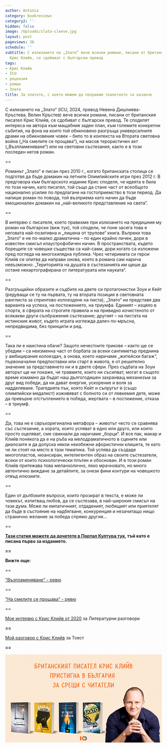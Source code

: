 ```yaml
---
author: Antonia
category: bookreviews
category2: ''
hidden: false
image: /Uploads/zlato-cleeve.jpg
layout: post
pageviews: 36
schedule: ''
subtitle: С излизането на „Злато“ вече всички романи, писани от британския писател
  Крис Клийв, се сдобиват с български превод
tags:
- Крис Клийв
- ICU
- рецензия
- роман
- Злато
title: За златото, с което можем да поправим тоалетното си казанче
---
```


С излизането на „Злато“ (ICU, 2024, превод Невена Дишлиева-Кръстева, Велин Кръстев) вече всички романи, писани от британския писател Крис Клийв, се сдобиват с български превод. Те споделят интереса на автора към мащабния заден план, към големите конкретни събития, на фона на които той обикновено разгръща универсалните драми на обикновения човек – било то в контекста на Втората световна война („На смелите се прощава“), на масов терористичен акт („Възпламеняване“) или на световни състезания, както е в този последен негов роман.

\==

Романът „Злато“ е писан през 2010 г., когато британската столица се подготвя да бъде домакин на летните Олимпийските игри през 2012 г. В предговора към българското издание Крис споделя, че идеята е била по този начин, като писател, той също да стане част от всеобщото национално усилие по предлагане на гостоприемство в този период. Да напише роман по повода, той възприема като начин да бъде емоционален домакин на „най-великото представление на света“.

\==

В интервю с писателя, което правихме при излизането на предишния му роман на български (виж тук), той сподели, че поне засега това е неговата най-позитивна и „лишена от трупове“ книга. Въпреки това „Злато“ е не по-малко драматична – по един крайно личен, дори в известен смисъл клаустрофобичен начин. В пространствата, където борещите се човешки същества са най-сами, дори когато са изложени пред погледа на многохилядна публика. Чрез четиримата си герои Клийв се опитва да направи онова, което в романа сам нарича невъзможно: „Територията на душата в състезанията им щеше да остане некартографирана от литературата или науката“.

\==

Разгръщайки образите и съдбите на двете си протагонистки Зоуи и Кейт (редуващи се ту на първата, ту на втората позиция в световната ранглиста за спринтово колоездене на писта), „Злато“ ни представя два варианта на успеха, на постижението, на триумфа. Единият – изцяло в спорта, в сферата на строгите правила и на привидно изчистеното от всякакви други съображения състезание; другият – на пистата на истинския живот, където играта изглежда далеч по-мръсна, непредвидима, без принципи и ред.

\==

Така ли е наистина обаче? Защото нечестните трикове – както ще се убедим – са неизменна част от борбата за всеки сантиметър преднина у амбицирания колоездач, а онова, което наричаме „житейски багаж“, първоначални предпоставки или старт в живота, е от решително значение за представянето ни и в двете сфери. През съдбата на Зоуи авторът ще ни покаже, че травмите, които ни съсипват, могат в същото време измамно да бъдат наш дългогодишен захранващ механизъм за друг вид победи, да ни дават енергия, ускорение и воля за надделяване. Трагедията пък, която Кейт и съпругът ѝ (също олимпийски медалист) изживяват с болното си от левкемия дете, може да превърне отстъплението в победа, жертвата – в постижение, отказа – в триумф.

\==

Да, това не е свръхоригинална метафора – животът често се сравнява със състезание, а хората, които успяват в едно или друго, или които просто оцеляват, сме свикнали да наричаме „борци“. И все пак, макар и Клийв понякога да е на ръба на мелодраматичното в сцените или диалозите и да допуска някои неизбежни афористични клишета, те като че ли стоят на място в тази тематика. Той успява да създаде многопластов, нюансиран, интелигентен образ на своите състезатели, всеки от които психологически плътен и обоснован. И в този роман Клийв притежава това меланхолично, леко мрачновато, но много автентично виждане за детайлите, за онези фини контури на човешкото отвъд илюзиите.

\==

Един от дълбоките въпроси, които прозират в текста, е може ли човекът, изпитващ любов, да се състезава, в най-широкия смисъл на тази дума. Може ли емпатичният, отдаденият, любящият или приятелят да бъде в състояние на надбягване, конкуренция и незачитащо нищо странично желание за победа спрямо другия...

\==

**[Тази статия можете да дочетете в Портал Култура тук](https://kultura.bg/web/%D0%BE%D1%82%D0%BA%D0%B0%D0%B7-%D0%BE%D1%82-%D1%83%D1%81%D0%BF%D0%B5%D1%85%D0%B0/), тъй като е писана първо за изданието.** 

**\==**

**Вижте още:**

\==

["Възпламеняване" - ревю](https://literaturnirazgovori.com/bookreviews/2019/05/16/13-12-%D1%80%D0%B5%D1%86%D0%B5%D0%BD%D0%B7%D0%B8%D1%8F-%D0%B2%D1%8A%D0%B7%D0%BF%D0%BB%D0%B0%D0%BC%D0%B5%D0%BD%D1%8F%D0%B2%D0%B0%D0%BD%D0%B5-%D0%BA%D1%80%D0%B8%D0%B9%D1%81-%D0%BA%D0%BB%D0%B8%D0%B9%D0%B2-%D0%BC%D0%B5%D0%B6%D0%B4%D1%83-%D0%B5%D0%BA%D1%81%D1%82%D0%B0%D0%B7%D0%B0-%D0%BD%D0%B0-%D0%BD%D0%B0%D1%81%D0%B8%D0%BB%D0%B8%D0%B5%D1%82%D0%BE-%D0%B8-%D0%BB%D1%8E%D0%B1%D0%BE%D0%B2%D1%82%D0%B0.html)

\==

["На смелите се прощава" - ревю](https://literaturnirazgovori.com/bookreviews/2020/12/16/12-14-%D0%BD%D0%B0-%D1%81%D0%BC%D0%B5%D0%BB%D0%B8%D1%82%D0%B5-%D1%81%D0%B5-%D0%BF%D1%80%D0%BE%D1%89%D0%B0%D0%B2%D0%B0-%D0%B7%D0%B0-%D0%BB%D1%8E%D0%B1%D0%BE%D0%B2%D1%82%D0%B0-%D0%B8-%D1%81%D0%B5%D0%B1%D0%B5%D0%BE%D1%81%D1%82%D0%BE%D1%8F%D0%B2%D0%B0%D0%BD%D0%B5%D1%82%D0%BE-%D0%BF%D0%BE-%D0%B2%D1%80%D0%B5%D0%BC%D0%B5-%D0%BD%D0%B0-%D0%B2%D0%BE%D0%B9%D0%BD%D0%B0.html)

\==

[Мое интервю с Крис Клийв от 2020](https://literaturnirazgovori.com/interviews/2020/12/21/11-47-%D0%BA%D1%80%D0%B8%D1%81-%D0%BA%D0%BB%D0%B8%D0%B9%D0%B2.html) за Литературни разговори

**\==**

[Мой разговор с Крис Клийв](https://www.toest.bg/za-praktikite-na-otkaza-i-izkustvoto-na-zhivota/) за Тоест

**\==**

![](/Uploads/chris-cleeve-in-bg.png)